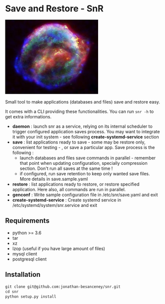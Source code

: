 # Save and Restore - SnR

![Image of Supernova Remanent - SNR](https://github.com/jonathan-besanceney/snr/raw/main/images/300px-Keplers_supernova.jpg)

Small tool to make applications (databases and files) save and restore easy. 

It comes with a CLI providing these functionalities. You can run `snr -h` to get extra informations.
- **daemon** : launch snr as a service, relying on its internal scheduler to trigger configured application saves process. You may want to integrate it with your init system - see following **create-systemd-service** section
- **save** : list applications ready to save - some may be restore only, convenient for testing - , or save a particular app. Save process is the following :
  - launch databases and files save commands in parallel - remember that point when updating configuration, specially compression section. Don't run all saves at the same time ! 
  - if configured, run save retention to keep only wanted save files. More details in save.sample.yaml
- **restore** : list applications ready to restore, or restore specified application. Here also, all commands are run in parallel.
- **genconf** : Write sample configuration file in /etc/snr/save.yaml and exit
- **create-systemd-service** : Create systemd service in /etc/systemd/system/snr.service and exit

## Requirements

- python >= 3.6
- tar
- xz
- lzop (useful if you have large amount of files)
- mysql client
- postgresql client

## Installation

```
git clone git@github.com:jonathan-besanceney/snr.git
cd snr
python setup.py install
```
